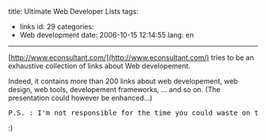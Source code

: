 title: Ultimate Web Developer Lists
tags:
  - links
id: 29
categories:
  - Web development
date: 2006-10-15 12:14:55
lang: en
---

[http://www.econsultant.com/](http://www.econsultant.com/) tries to be an exhaustive collection of links about Web developement.

Indeed, it contains more than 200 links about web developement, web design, web tools, developement frameworks, ... and so on. (The presentation could however be enhanced...)
<pre>P.S. : I'm not responsible for the time you could waste on this website</pre> :)
